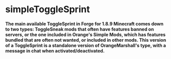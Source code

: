 # simpleToggleSprint

#### The main available ToggleSprint in Forge for 1.8.9 Minecraft comes down to two types: ToggleSneak mods that often have features banned on servers, or the one included in Orange's Simple Mods, which has features bundled that are often not wanted, or included in other mods. This version of a ToggleSprint is a standalone version of OrangeMarshall's type, with a message in chat when activated/deactivated.
